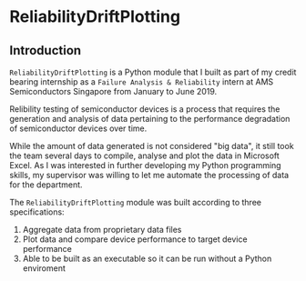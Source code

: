 # ReliabilityDriftPlotting

## Introduction
`ReliabilityDriftPlotting` is a Python module that I built as part of my credit bearing internship as a `Failure Analysis & Reliability` intern at AMS Semiconductors Singapore from January to June 2019.

Relibility testing of semiconductor devices is a process that requires the generation and analysis of data pertaining to the performance degradation of semiconductor devices over time.

While the amount of data generated is not considered "big data", it still took the team several days to compile, analyse and plot the data in Microsoft Excel.
As I was interested in further developing my Python programming skills, my supervisor was willing to let me automate the processing of data for the department.

The `ReliabilityDriftPlotting` module was built according to three specifications:
1. Aggregate data from proprietary data files
2. Plot data and compare device performance to target device performance
3. Able to be built as an executable so it can be run without a Python enviroment
